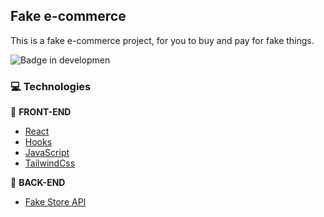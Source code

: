 ## Fake e-commerce
This is a fake e-commerce project, for you to buy and pay for fake things.
<br />

![Badge in developmen](http://img.shields.io/static/v1?label=STATUS&message=finished&color=GREEN&style=for-the-badge) 

### :computer: Technologies

:pushpin: <b>FRONT-END</b>
- <a href="https://reactjs.org">React</a>
- <a href="https://reactjs.org">Hooks</a>
- <a href="https://www.javascript.com/">JavaScript</a>
- <a href="https://tailwindcss.com">TailwindCss</a>

:wrench: <b>BACK-END</b>
- <a href="https://fakestoreapi.com/docs">Fake Store API</a> 



